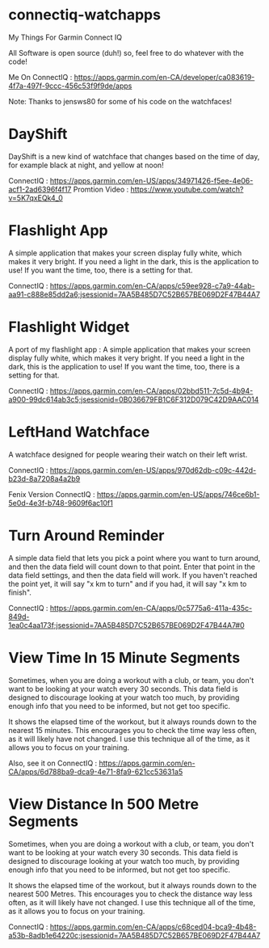 # connectiq-watchapps

My Things For Garmin Connect IQ

All Software is open source (duh!) so, feel free to do whatever with the code!

Me On ConnectIQ : https://apps.garmin.com/en-CA/developer/ca083619-4f7a-497f-9ccc-456c53f9f9de/apps



Note: Thanks to jensws80 for some of his code on the watchfaces!

# DayShift

DayShift is a new kind of watchface that changes based on the time of day, for example black at night, and yellow at noon!

ConnectIQ : https://apps.garmin.com/en-US/apps/34971426-f5ee-4e06-acf1-2ad6396f4f17
Promtion Video : https://www.youtube.com/watch?v=5K7qxEQk4_0


# Flashlight App


A simple application that makes your screen display fully white, which makes it very bright. If you need a light in the dark, this is the application to use! If you want the time, too, there is a setting for that. 

ConnectIQ : https://apps.garmin.com/en-CA/apps/c59ee928-c7a9-44ab-aa91-c888e85dd2a6;jsessionid=7AA5B485D7C52B657BE069D2F47B44A7

# Flashlight Widget

A port of my flashlight app : A simple application that makes your screen display fully white, which makes it very bright. If you need a light in the dark, this is the application to use! If you want the time, too, there is a setting for that. 


ConnectIQ : https://apps.garmin.com/en-CA/apps/02bbd511-7c5d-4b94-a900-99dc614ab3c5;jsessionid=0B036679FB1C6F312D079C42D9AAC014

# LeftHand Watchface

A watchface designed for people wearing their watch on their left wrist.


ConnectIQ : https://apps.garmin.com/en-US/apps/970d62db-c09c-442d-b23d-8a7208a4a2b9

Fenix Version ConnectIQ : https://apps.garmin.com/en-US/apps/746ce6b1-5e0d-4e3f-b748-9609f6ac10f1

# Turn Around Reminder


A simple data field that lets you pick a point where you want to turn around, and then the data field will count down to that point. Enter that point in the data field settings, and then the data field will work. If you haven't reached the point yet, it will say "x km to turn" and if you had, it will say "x km to finish".


ConnectIQ : https://apps.garmin.com/en-CA/apps/0c5775a6-411a-435c-849d-1ea0c4aa173f;jsessionid=7AA5B485D7C52B657BE069D2F47B44A7#0


# View Time In 15 Minute Segments

Sometimes, when you are doing a workout with a club, or team, you don't want to be looking at your watch every 30 seconds. This data field is designed to discourage looking at your watch too much, by providing enough info that you need to be informed, but not get too specific.

It shows the elapsed time of the workout, but it always rounds down to the nearest 15 minutes. This encourages you to check the time way less often, as it will likely have not changed. I use this technique all of the time, as it allows you to focus on your training. 

Also, see it on ConnectIQ : https://apps.garmin.com/en-CA/apps/6d788ba9-dca9-4e71-8fa9-621cc53631a5

# View Distance In 500 Metre Segments


Sometimes, when you are doing a workout with a club, or team, you don't want to be looking at your watch every 30 seconds. This data field is designed to discourage looking at your watch too much, by providing enough info that you need to be informed, but not get too specific.

It shows the elapsed time of the workout, but it always rounds down to the nearest 500 Metres. This encourages you to check the distance way less often, as it will likely have not changed. I use this technique all of the time, as it allows you to focus on your training. 

ConnectIQ : https://apps.garmin.com/en-CA/apps/c68ced04-bca9-4b48-a53b-8adb1e64220c;jsessionid=7AA5B485D7C52B657BE069D2F47B44A7
